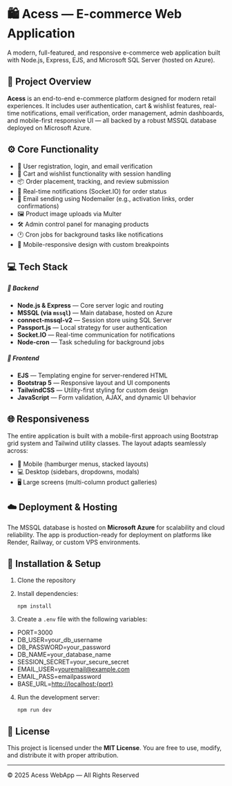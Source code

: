 🛍️ Acess — E-commerce Web Application
======================================

A modern, full-featured, and responsive e-commerce web application built with Node.js, Express, EJS, and Microsoft SQL Server (hosted on Azure).

🎯 Project Overview
-------------------

**Acess** is an end-to-end e-commerce platform designed for modern retail experiences. It includes user authentication, cart & wishlist features, real-time notifications, email verification, order management, admin dashboards, and mobile-first responsive UI — all backed by a robust MSSQL database deployed on Microsoft Azure.

⚙️ Core Functionality
---------------------

*   👤 User registration, login, and email verification
*   🛒 Cart and wishlist functionality with session handling
*   📦 Order placement, tracking, and review submission
*   🔔 Real-time notifications (Socket.IO) for order status
*   📧 Email sending using Nodemailer (e.g., activation links, order confirmations)
*   🖼️ Product image uploads via Multer
*   🛠️ Admin control panel for managing products
*   🕐 Cron jobs for background tasks like notifications
*   📱 Mobile-responsive design with custom breakpoints

💻 Tech Stack
-------------

##### 🧠 Backend

*   **Node.js & Express** — Core server logic and routing
*   **MSSQL (via `mssql`)** — Main database, hosted on Azure
*   **connect-mssql-v2** — Session store using SQL Server
*   **Passport.js** — Local strategy for user authentication
*   **Socket.IO** — Real-time communication for notifications
*   **Node-cron** — Task scheduling for background jobs

##### 🎨 Frontend

*   **EJS** — Templating engine for server-rendered HTML
*   **Bootstrap 5** — Responsive layout and UI components
*   **TailwindCSS** — Utility-first styling for custom design
*   **JavaScript** — Form validation, AJAX, and dynamic UI behavior

🌐 Responsiveness
-----------------

The entire application is built with a mobile-first approach using Bootstrap grid system and Tailwind utility classes. The layout adapts seamlessly across:

*   📱 Mobile (hamburger menus, stacked layouts)
*   💻 Desktop (sidebars, dropdowns, modals)
*   🖥️ Large screens (multi-column product galleries)

☁️ Deployment & Hosting
-----------------------

The MSSQL database is hosted on **Microsoft Azure** for scalability and cloud reliability. The app is production-ready for deployment on platforms like Render, Railway, or custom VPS environments.

🚀 Installation & Setup
-----------------------

1.  Clone the repository
2.  Install dependencies:
    
        npm install
    
3.  Create a `.env` file with the following variables:

*    PORT=3000
*    DB_USER=your_db_username
*    DB_PASSWORD=your_password
*    DB_NAME=your_database_name
*    SESSION_SECRET=your_secure_secret
*    EMAIL_USER=<youremail@example.com>
*    EMAIL_PASS=emailpassword
*    BASE_URL=<http://localhost:{port}>


4.  Run the development server:
    
        npm run dev
    
📄 License
----------

This project is licensed under the **MIT License**. You are free to use, modify, and distribute it with proper attribution.

* * *

© 2025 Acess WebApp — All Rights Reserved